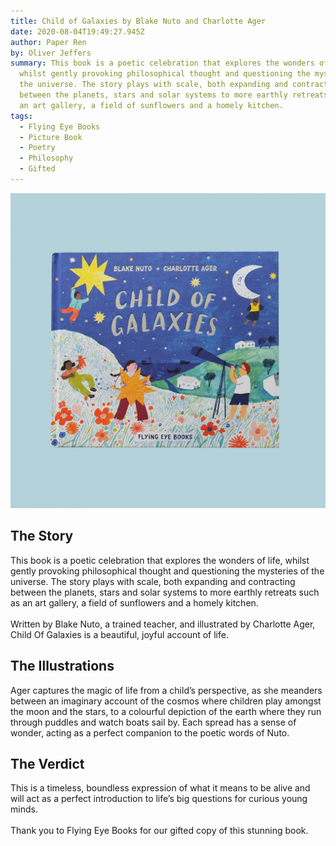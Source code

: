 ```yaml
---
title: Child of Galaxies by Blake Nuto and Charlotte Ager
date: 2020-08-04T19:49:27.945Z
author: Paper Ren
by: Oliver Jeffers
summary: This book is a poetic celebration that explores the wonders of life,
  whilst gently provoking philosophical thought and questioning the mysteries of
  the universe. The story plays with scale, both expanding and contracting
  between the planets, stars and solar systems to more earthly retreats such as
  an art gallery, a field of sunflowers and a homely kitchen.
tags:
  - Flying Eye Books
  - Picture Book
  - Poetry
  - Philosophy
  - Gifted
---
```



![Child of Galaxies front cover](/static/img/dscf8257.jpg "Child of Galaxies by Blake Nuto and Charlotte Ager")

## The Story

This book is a poetic celebration that explores the wonders of life, whilst gently provoking philosophical thought and questioning the mysteries of the universe. The story plays with scale, both expanding and contracting between the planets, stars and solar systems to more earthly retreats such as an art gallery, a field of sunflowers and a homely kitchen.\
\
Written by Blake Nuto, a trained teacher, and illustrated by Charlotte Ager, Child Of Galaxies is a beautiful, joyful account of life.

## The Illustrations

Ager captures the magic of life from a child’s perspective, as she meanders between an imaginary account of the cosmos where children play amongst the moon and the stars, to a colourful depiction of the earth where they run through puddles and watch boats sail by. Each spread has a sense of wonder, acting as a perfect companion to the poetic words of Nuto.

## The Verdict

This is a timeless, boundless expression of what it means to be alive and will act as a perfect introduction to life’s big questions for curious young minds.\
\
Thank you to Flying Eye Books for our gifted copy of this stunning book.